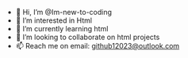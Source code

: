 - 👋 Hi, I’m @Im-new-to-coding
- 👀 I’m interested in Html
- 🌱 I’m currently learning html
- 💞️ I’m looking to collaborate on html projects
- 📫 Reach me on email: github12023@outlook.com

<!---
Im-new-to-coding/Im-new-to-coding is a ✨ special ✨ repository because its `README.md` (this file) appears on your GitHub profile.
You can click the Preview link to take a look at your changes.
--->
